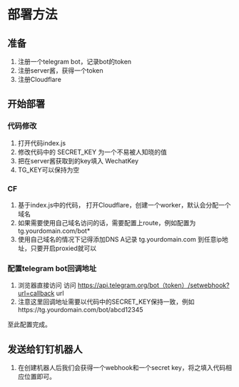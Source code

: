 # 部署方法

## 准备
1. 注册一个telegram bot，记录bot的token
1. 注册server酱，获得一个token
2. 注册Cloudflare
   
## 开始部署
### 代码修改
1. 打开代码index.js
1. 修改代码中的 SECRET_KEY 为一个不易被人知晓的值
2. 把在server酱获取到的key填入 WechatKey
3. TG_KEY可以保持为空

### CF
1. 基于index.js中的代码， 打开Cloudflare，创建一个worker，默认会分配一个域名
2. 如果需要使用自己域名访问的话，需要配置上route，例如配置为  tg.yourdomain.com/bot*
3. 使用自己域名的情况下记得添加DNS A记录 tg.yourdomain.com 到任意ip地址，只要开启proxied就可以

### 配置telegram bot回调地址
1. 浏览器直接访问 访问 https://api.telegram.org/bot（token）/setwebhook?url=callback url
2. 注意这里回调地址需要以代码中的SECRET_KEY保持一致，例如https://tg.yourdomain.com/bot/abcd12345
   
至此配置完成。

## 发送给钉钉机器人
1. 在创建机器人后我们会获得一个webhook和一个secret key，将之填入代码相应位置即可。